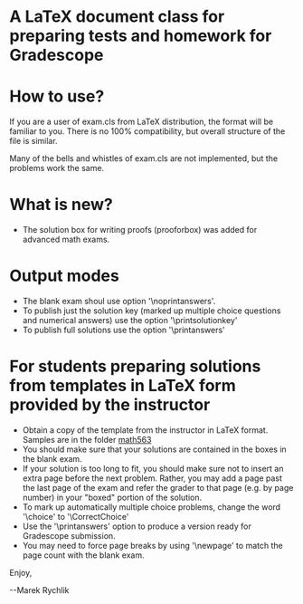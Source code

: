 A LaTeX document class for preparing tests and homework for Gradescope
======================================================================

How to use?
===========

If you are a user of exam.cls from LaTeX distribution, the format will be familiar to you.
There is no 100% compatibility, but overall structure of the file is similar.

Many of the bells and whistles of exam.cls are not implemented, but the problems
work the same.

What is new?
============

- The solution box for writing proofs (prooforbox) was added for advanced math exams.

Output modes
============

- The blank exam shoul use option '\noprintanswers'.
- To publish just the solution key (marked up multiple choice questions and numerical answers)
  use the option '\printsolutionkey'
- To publish full solutions use the option '\printanswers'

For students preparing solutions from templates in LaTeX form provided by the instructor
========================================================================================

- Obtain a copy of the template from the instructor in LaTeX format. Samples are in the
  folder [math563](./samples/math563 "Math 563")
- You should make sure that your solutions are contained in the boxes in the blank exam.
- If your solution is too long to fit, you should make sure not to insert an extra page
  before the next problem. Rather, you may add a page past the last page of the exam
  and refer the grader to that page (e.g. by page number) in your "boxed" portion of the solution.
- To mark up automatically multiple choice problems, change the word '\choice' to '\CorrectChoice'
- Use the '\printanswers' option to produce a version ready for Gradescope submission.
- You may need to force page breaks by using '\newpage' to match the page count with the blank exam.


Enjoy,

--Marek Rychlik
